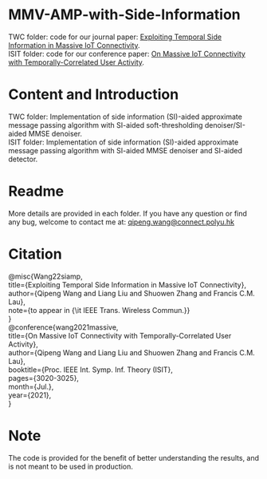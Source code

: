 # MMV-AMP-with-Side-Information
TWC folder: code for our journal paper: [Exploiting Temporal Side Information in Massive IoT Connectivity](https://arxiv.org/pdf/2201.01485.pdf).<br>
ISIT folder: code for our conference paper: [On Massive IoT Connectivity with Temporally-Correlated User Activity](https://arxiv.org/pdf/2101.11344.pdf).<br>
# Content and Introduction
TWC folder: Implementation of side information (SI)-aided approximate message passing algorithm with SI-aided soft-thresholding denoiser/SI-aided MMSE denoiser.<br>
ISIT folder: Implementation of side information (SI)-aided approximate message passing algorithm with SI-aided MMSE denoiser and SI-aided detector.<br>
# Readme
More details are provided in each folder. If you have any question or find any bug, welcome to contact me at: qipeng.wang@connect.polyu.hk 
# Citation
@misc{Wang22siamp,<br>
title={Exploiting Temporal Side Information in Massive IoT Connectivity},<br>
author={Qipeng Wang and Liang Liu and Shuowen Zhang and Francis C.M. Lau},<br>
note={to appear in {\it IEEE Trans. Wireless Commun.}}<br>
}<br>
@conference{wang2021massive,<br>
  title={On Massive IoT Connectivity with Temporally-Correlated User Activity},<br>
  author={Qipeng Wang and Liang Liu and Shuowen Zhang and Francis C.M. Lau},<br>
  booktitle={Proc. IEEE Int. Symp. Inf. Theory (ISIT},<br>
  pages={3020-3025},<br>
  month={Jul.},<br>
  year={2021},<br>
}

# Note
The code is provided for the benefit of better understanding the results, and is not meant to be used in production.
